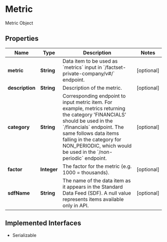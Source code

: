 

# Metric

Metric Object

## Properties

Name | Type | Description | Notes
------------ | ------------- | ------------- | -------------
**metric** | **String** | Data item to be used as &#x60;metrics&#x60; input in &#x60;/factset-private-company/v#/&#x60; endpoint. |  [optional]
**description** | **String** | Description of the metric. |  [optional]
**category** | **String** | Corresponding endpoint to input metric item. For example, metrics returning the category &#39;FINANCIALS&#39; should be used in the &#x60;/financials&#x60; endpoint. The same follows data items falling in the category for NON_PERIODIC, which would be used in the &#x60;/non-periodic&#x60; endpoint. |  [optional]
**factor** | **Integer** | The factor for the metric (e.g. 1000 &#x3D; thousands). |  [optional]
**sdfName** | **String** | The name of the data item as it appears in the Standard Data Feed (SDF). A null value represents items available only in API. |  [optional]


## Implemented Interfaces

* Serializable


